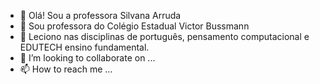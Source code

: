 - 👋 Olá! Sou a professora Silvana Arruda
- 👀 Sou professora do Colégio Estadual Victor Bussmann
- 🌱 Leciono nas disciplinas de português, pensamento computacional e EDUTECH ensino fundamental.
- 💞️ I’m looking to collaborate on ...
- 📫 How to reach me ...

<!---
anarru/anarru is a ✨ special ✨ repository because its `README.md` (this file) appears on your GitHub profile.
You can click the Preview link to take a look at your changes.
--->
